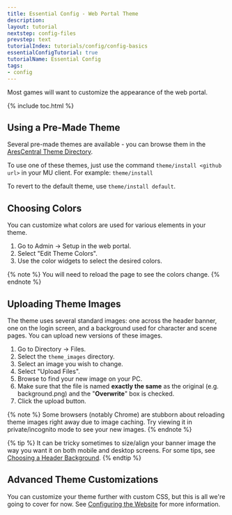 ```yaml
---
title: Essential Config - Web Portal Theme
description: 
layout: tutorial
nextstep: config-files
prevstep: text
tutorialIndex: tutorials/config/config-basics
essentialConfigTutorial: true
tutorialName: Essential Config
tags:
- config
---
```


Most games will want to customize the appearance of the web portal.

{% include toc.html %}

## Using a Pre-Made Theme

Several pre-made themes are available - you can browse them in the [AresCentral Theme Directory](https://arescentral.aresmush.com/themes).

To use one of these themes, just use the command `theme/install <github url>` in your MU client. For example: `theme/install `

To revert to the default theme, use `theme/install default`.

## Choosing Colors

You can customize what colors are used for various elements in your theme.

1. Go to Admin -> Setup in the web portal.
2. Select "Edit Theme Colors". 
3. Use the color widgets to select the desired colors.

{% note %} 
You will need to reload the page to see the colors change.
{% endnote %}

## Uploading Theme Images

The theme uses several standard images: one across the header banner, one on the login screen, and a background used for character and scene pages.  You can upload new versions of these images.

1. Go to Directory -> Files.
2. Select the `theme_images` directory.
3. Select an image you wish to change.
4. Select "Upload Files".
5. Browse to find your new image on your PC.
6. Make sure that the file is named **exactly the same** as the original (e.g. background.png) and the "**Overwrite**" box is checked.
7. Click the upload button.

{% note %} 
Some browsers (notably Chrome) are stubborn about reloading theme images right away due to image caching.  Try viewing it in private/incognito mode to see your new images.
{% endnote %}

{% tip %}
It can be tricky sometimes to size/align your banner image the way you want it on both mobile and desktop screens.  For some tips, see [Choosing a Header Background](https://aresmush.com/tutorials/config/website.html#choosing-a-header-background).
{% endtip %}

## Advanced Theme Customizations

You can customize your theme further with custom CSS, but this is all we're going to cover for now.  See [Configuring the Website](/tutorials/config/website.html) for more information.